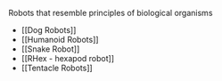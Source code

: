 Robots that resemble principles of biological organisms

- [[Dog Robots]]
- [[Humanoid Robots]]
- [[Snake Robot]]
- [[RHex - hexapod robot]]
- [[Tentacle Robots]]
